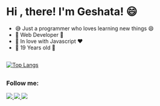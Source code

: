 # Hi , there! I'm Geshata! :smile:

- :sweat_smile: Just a programmer who loves learning new things :smile:
- 🔧 Web Developer 🔧
- :orange_heart: In love with Javascript :heart:
- :pinching_hand: 19 Years old :pinching_hand:
 ##
 
 
[![Top Langs](https://github-readme-stats.vercel.app/api/top-langs/?username=g3shaa&langs_count=8)](https://github.com/anuraghazra/github-readme-stats)
 ##
 <h3>Follow me:</h3>

<div>
  <a href="https://discord.gg/edvCNdjJe8" target="_blank"><img src="https://img.shields.io/badge/Discord-7289DA?style=for-the-badge&logo=discord&logoColor=white">
  <a href="https://www.youtube.com/channel/UCr3Ta0MwCYnLFHgVh__-urA" target="_blank"><img src="https://img.shields.io/badge/YouTube-FF0000?style=for-the-badge&logo=youtube&logoColor=white">
  <a href="https://www.instagram.com/_geshata/" target="_blank"><img src="https://img.shields.io/badge/Instagram-E4405F?style=for-the-badge&logo=instagram&logoColor=white">
</div>
    
##



